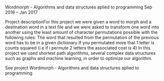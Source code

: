 Wordmorph - Algorithms and data structures aplied to programming
Sep 2016 – Jan 2017

Project descriptionFor this project we were given a word to morph and a destination word in a text file and we were asked to transform one word into another using the least amount of character permutations possible with the following rules:
The word that resulted from the permutation of the previous word has to be in a given dictionary 
If you permutated more that 1 letter is counts squared (i.e if i permute 2 letters the associated cost is 4)
In this project we used shortest path algorithms, several complex data structures such as graphs and machine learning, in order to optimize our algorithm.

See project Wordmorph - Algorithms and data structures aplied to programming
